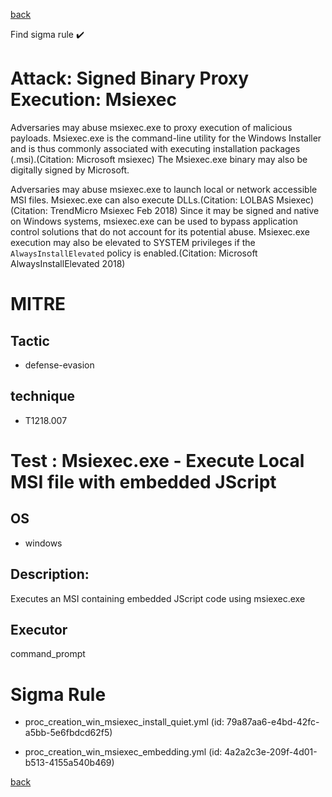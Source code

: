 
[back](../index.md)

Find sigma rule :heavy_check_mark: 

# Attack: Signed Binary Proxy Execution: Msiexec 

Adversaries may abuse msiexec.exe to proxy execution of malicious payloads. Msiexec.exe is the command-line utility for the Windows Installer and is thus commonly associated with executing installation packages (.msi).(Citation: Microsoft msiexec) The Msiexec.exe binary may also be digitally signed by Microsoft.

Adversaries may abuse msiexec.exe to launch local or network accessible MSI files. Msiexec.exe can also execute DLLs.(Citation: LOLBAS Msiexec)(Citation: TrendMicro Msiexec Feb 2018) Since it may be signed and native on Windows systems, msiexec.exe can be used to bypass application control solutions that do not account for its potential abuse. Msiexec.exe execution may also be elevated to SYSTEM privileges if the <code>AlwaysInstallElevated</code> policy is enabled.(Citation: Microsoft AlwaysInstallElevated 2018)

# MITRE
## Tactic
  - defense-evasion


## technique
  - T1218.007


# Test : Msiexec.exe - Execute Local MSI file with embedded JScript
## OS
  - windows


## Description:
Executes an MSI containing embedded JScript code using msiexec.exe


## Executor
command_prompt

# Sigma Rule
 - proc_creation_win_msiexec_install_quiet.yml (id: 79a87aa6-e4bd-42fc-a5bb-5e6fbdcd62f5)

 - proc_creation_win_msiexec_embedding.yml (id: 4a2a2c3e-209f-4d01-b513-4155a540b469)



[back](../index.md)
